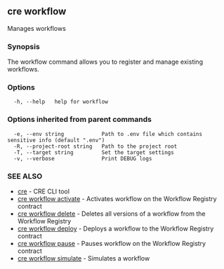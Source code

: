 ## cre workflow

Manages workflows

### Synopsis

The workflow command allows you to register and manage existing workflows.

### Options

```
  -h, --help   help for workflow
```

### Options inherited from parent commands

```
  -e, --env string            Path to .env file which contains sensitive info (default ".env")
  -R, --project-root string   Path to the project root
  -T, --target string         Set the target settings
  -v, --verbose               Print DEBUG logs
```

### SEE ALSO

* [cre](cre.md)	 - CRE CLI tool
* [cre workflow activate](cre_workflow_activate.md)	 - Activates workflow on the Workflow Registry contract
* [cre workflow delete](cre_workflow_delete.md)	 - Deletes all versions of a workflow from the Workflow Registry
* [cre workflow deploy](cre_workflow_deploy.md)	 - Deploys a workflow to the Workflow Registry contract
* [cre workflow pause](cre_workflow_pause.md)	 - Pauses workflow on the Workflow Registry contract
* [cre workflow simulate](cre_workflow_simulate.md)	 - Simulates a workflow

